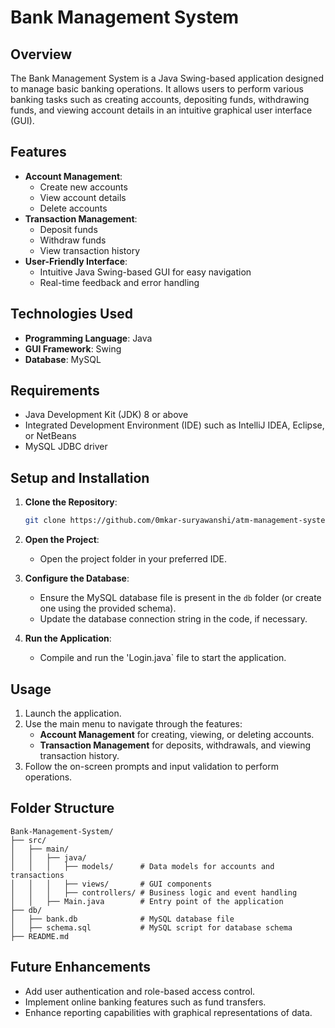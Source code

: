 # Bank Management System

## Overview

The Bank Management System is a Java Swing-based application designed to manage basic banking operations. It allows users to perform various banking tasks such as creating accounts, depositing funds, withdrawing funds, and viewing account details in an intuitive graphical user interface (GUI).

## Features

- **Account Management**:
  - Create new accounts
  - View account details
  - Delete accounts
- **Transaction Management**:
  - Deposit funds
  - Withdraw funds
  - View transaction history
- **User-Friendly Interface**:
  - Intuitive Java Swing-based GUI for easy navigation
  - Real-time feedback and error handling

## Technologies Used

- **Programming Language**: Java
- **GUI Framework**: Swing
- **Database**: MySQL

## Requirements

- Java Development Kit (JDK) 8 or above
- Integrated Development Environment (IDE) such as IntelliJ IDEA, Eclipse, or NetBeans
- MySQL JDBC driver

## Setup and Installation

1. **Clone the Repository**:

   ```bash
   git clone https://github.com/0mkar-suryawanshi/atm-management-system/new/my-new-branch.git
   ```

2. **Open the Project**:

   - Open the project folder in your preferred IDE.

3. **Configure the Database**:

   - Ensure the MySQL database file is present in the `db` folder (or create one using the provided schema).
   - Update the database connection string in the code, if necessary.

4. **Run the Application**:

   - Compile and run the 'Login.java` file to start the application.

## Usage

1. Launch the application.
2. Use the main menu to navigate through the features:
   - **Account Management** for creating, viewing, or deleting accounts.
   - **Transaction Management** for deposits, withdrawals, and viewing transaction history.
3. Follow the on-screen prompts and input validation to perform operations.

## Folder Structure

```
Bank-Management-System/
├── src/
│   ├── main/
│   │   ├── java/
│   │   │   ├── models/      # Data models for accounts and transactions
│   │   │   ├── views/       # GUI components
│   │   │   ├── controllers/ # Business logic and event handling
│   │   ├── Main.java        # Entry point of the application
├── db/
│   ├── bank.db              # MySQL database file
│   ├── schema.sql           # MySQL script for database schema
├── README.md
```

## Future Enhancements

- Add user authentication and role-based access control.
- Implement online banking features such as fund transfers.
- Enhance reporting capabilities with graphical representations of data.





